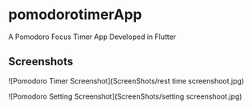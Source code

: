 # pomodorotimerApp 

A Pomodoro Focus Timer App
Developed in Flutter

## Screenshots

![Pomodoro Timer Screenshot](ScreenShots/rest time screenshoot.jpg)

![Pomodoro Setting Screenshot](ScreenShots/setting screenshoot.jpg)
